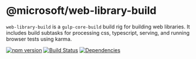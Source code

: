 # @microsoft/web-library-build

`web-library-build` is a `gulp-core-build` build rig for building web libraries. It includes build subtasks for processing css, typescript, serving, and running browser tests using karma.

[![npm version](https://badge.fury.io/js/%40microsoft%2Fweb-library-build.svg)](https://badge.fury.io/js/%40microsoft%2Fweb-library-build)
[![Build Status](https://travis-ci.org/Microsoft/web-library-build.svg?branch=master)](https://travis-ci.org/Microsoft/web-library-build)
[![Dependencies](https://david-dm.org/Microsoft/web-library-build.svg)](https://david-dm.org/Microsoft/web-library-build)
